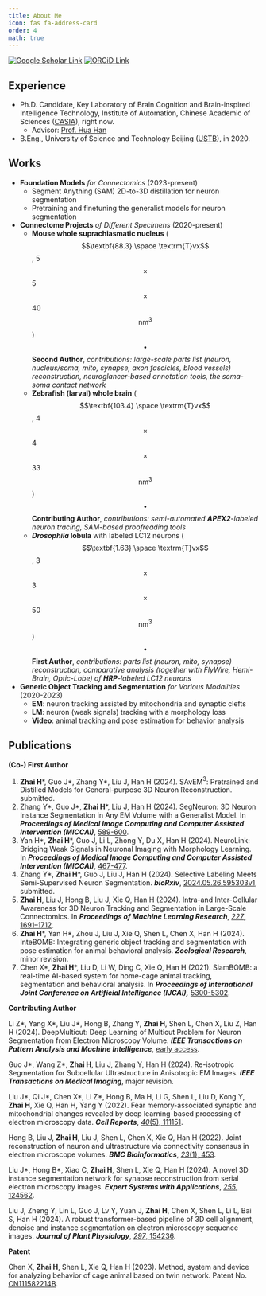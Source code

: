 ```yaml
---
title: About Me
icon: fas fa-address-card
order: 4
math: true
---
```


[![Google Scholar Link](https://img.shields.io/badge/Google_Scholar-Hao_Zhai-lightgray?style=for-the-badge&logo=googlescholar)](https://scholar.google.com/citations?user=1fcT9g8AAAAJ&view_op=list_works&sortby=pubdate)
[![ORCiD Link](https://img.shields.io/badge/ORCiD-0000--0003--4149--3131-lightgray?style=for-the-badge&logo=orcid)](https://orcid.org/0000-0003-4149-3131)

## Experience

- Ph.D. Candidate, Key Laboratory of Brain Cognition and Brain-inspired Intelligence Technology, Institute of Automation, Chinese Academic of Sciences ([CASIA](https://ia.cas.cn/)), right now.
    - Advisor: [Prof. Hua Han](https://people.ucas.ac.cn/~hanhua)
- B.Eng., University of Science and Technology Beijing ([USTB](https://en.ustb.edu.cn/)), in 2020.

## Works

- **Foundation Models** *for Connectomics* (2023-present)
    - Segment Anything (SAM) 2D-to-3D distillation for neuron segmentation
    - Pretraining and finetuning the generalist models for neuron segmentation
- **Connectome Projects** *of Different Specimens* (2020-present)
    - **Mouse whole suprachiasmatic nucleus** ($$\textbf{88.3} \space \textrm{T}vx$$, 5$$\times$$5$$\times$$40 $$\textrm{nm}^3$$)**$$\enspace\bullet\enspace$$Second Author**, *contributions: large-scale parts list (neuron, nucleus/soma, mito, synapse, axon fascicles, blood vessels) reconstruction, neuroglancer-based annotation tools, the soma-soma contact network*
    - **Zebrafish (larval) whole brain** ($$\textbf{103.4} \space \textrm{T}vx$$, 4$$\times$$4$$\times$$33 $$\textrm{nm}^3$$)**$$\enspace\bullet\enspace$$Contributing Author**, *contributions: semi-automated **APEX2**-labeled neuron tracing, SAM-based proofreading tools*
    - ***Drosophila* lobula** with labeled LC12 neurons ($$\textbf{1.63} \space \textrm{T}vx$$, 3$$\times$$3$$\times$$50 $$\textrm{nm}^3$$)**$$\enspace\bullet\enspace$$First Author**, *contributions: parts list (neuron, mito, synapse) reconstruction, comparative analysis (together with FlyWire, Hemi-Brain, Optic-Lobe) of **HRP**-labeled LC12 neurons*
- **Generic Object Tracking and Segmentation** *for Various Modalities* (2020-2023)
    - **EM**: neuron tracking assisted by mitochondria and synaptic clefts
    - **LM**: neuron (weak signals) tracking with a morphology loss
    - **Video**: animal tracking and pose estimation for behavior analysis

## Publications

**(Co-) First Author**

1. **Zhai H***, Guo J*, Zhang Y*, Liu J, Han H (2024). SAvEM$^3$: Pretrained and Distilled Models for General-purpose 3D Neuron Reconstruction. submitted.
2. Zhang Y*, Guo J*, **Zhai H***, Liu J, Han H (2024). SegNeuron: 3D Neuron Instance Segmentation in Any EM Volume with a Generalist Model. In ***Proceedings of Medical Image Computing and Computer Assisted Intervention (MICCAI)***, [589-600](https://doi.org/10.1007/978-3-031-72111-3_55).
3. Yan H*, **Zhai H***, Guo J, Li L, Zhong Y, Du X, Han H (2024). NeuroLink: Bridging Weak Signals in Neuronal Imaging with Morphology Learning. In ***Proceedings of Medical Image Computing and Computer Assisted Intervention (MICCAI)***, [467-477](https://doi.org/10.1007/978-3-031-72111-3_44).
4. Zhang Y*, **Zhai H***, Guo J, Liu J, Han H (2024). Selective Labeling Meets Semi-Supervised Neuron Segmentation. ***bioRxiv***, [2024.05.26.595303v1](https://www.biorxiv.org/content/10.1101/2024.05.26.595303v1), submitted.
5. **Zhai H**, Liu J, Hong B, Liu J, Xie Q, Han H (2024). Intra-and Inter-Cellular Awareness for 3D Neuron Tracking and Segmentation in Large-Scale Connectomics. In ***Proceedings of Machine Learning Research***, [*227*, 1691–1712](https://proceedings.mlr.press/v227/zhai24a.html).
6. **Zhai H***, Yan H*, Zhou J, Liu J, Xie Q, Shen L, Chen X, Han H (2024). InteBOMB: Integrating generic object tracking and segmentation with pose estimation for animal behavioral analysis. ***Zoological Research***, minor revision.
7. Chen X*, **Zhai H***, Liu D, Li W, Ding C, Xie Q, Han H (2021). SiamBOMB: a real-time AI-based system for home-cage animal tracking, segmentation and behavioral analysis. In ***Proceedings of  International Joint Conference on Artificial Intelligence (IJCAI),*** [5300-5302](https://www.ijcai.org/proceedings/2020/776).

**Contributing Author**

Li Z*, Yang X*, Liu J*, Hong B, Zhang Y, **Zhai H**, Shen L, Chen X, Liu Z, Han H (2024). DeepMulticut: Deep Learning of Multicut Problem for Neuron Segmentation from Electron Microscopy Volume. ***IEEE Transactions on Pattern Analysis and Machine Intelligence***, [early access](https://ieeexplore.ieee.org/document/10547294).

Guo J*, Wang Z*, **Zhai H**, Liu J, Zhang Y, Han H (2024). Re-isotropic Segmentation for Subcellular Ultrastructure in Anisotropic EM Images. ***IEEE Transactions on Medical Imaging***, major revision.

Liu J*, Qi J*, Chen X*, Li Z*, Hong B, Ma H, Li G, Shen L, Liu D, Kong Y, **Zhai H**, Xie Q, Han H, Yang Y (2022). Fear memory-associated synaptic and mitochondrial changes revealed by deep learning-based processing of electron microscopy data. ***Cell Reports***, [*40*(5), 111151](https://www.sciencedirect.com/science/article/pii/S2211124722009603).

Hong B, Liu J, **Zhai H**, Liu J, Shen L, Chen X, Xie Q, Han H (2022). Joint reconstruction of neuron and ultrastructure via connectivity consensus in electron microscope volumes. ***BMC Bioinformatics***, [*23*(1), 453](https://bmcbioinformatics.biomedcentral.com/articles/10.1186/s12859-022-04991-6).

Liu J*, Hong B*, Xiao C, **Zhai H**, Shen L, Xie Q, Han H (2024). A novel 3D instance segmentation network for synapse reconstruction from serial electron microscopy images. ***Expert Systems with Applications***, [*255*, 124562](https://www.sciencedirect.com/science/article/abs/pii/S0957417424014295).

Liu J, Zheng Y, Lin L, Guo J, Lv Y, Yuan J, **Zhai H**, Chen X, Shen L, Li L, Bai S, Han H (2024). A robust transformer-based pipeline of 3D cell alignment, denoise and instance segmentation on electron microscopy sequence images. ***Journal of Plant Physiology***, [*297*, 154236](https://www.sciencedirect.com/science/article/pii/S0176161724000671).

**Patent**

Chen X, **Zhai H**, Shen L, Xie Q, Han H (2023). Method, system and device for analyzing behavior of cage animal based on twin network. Patent No. [CN111582214B](https://patents.google.com/patent/CN111582214B/en).

<!-- 
> Hong B, Liu J, **Zhai H**, Liu J, Shen L, Chen X, Xie Q, Han H\*. Joint reconstruction of neuron and ultrastructure via connectivity consensus in electron microscope volumes [J]. *BMC Bioinformatics*, 2022, 23(1): 1-23. DOI: [10.1186/s12859-022-04991-6](https://doi.org/10.1186/s12859-022-04991-6) <br>
[![Acrobat Paper](https://img.shields.io/badge/Paper-pdf-blue?style=social&logo=adobeacrobatreader)](https://link.springer.com/content/pdf/10.1186/s12859-022-04991-6.pdf)


> Liu J, Qi J, Chen X, Li Z, Hong B, Ma H, Li G, Shen L, Liu D, Kong Y, **Zhai H**, Xie Q\*, Han H\*, Yang Y\*. Fear memory-associated synaptic and mitochondrial changes revealed by deep learning-based processing of electron microscopy data [J]. *Cell Reports*, 2022, 40(5): 111151. DOI: [10.1016/j.celrep.2022.111151](https://doi.org/10.1016/j.celrep.2022.111151). <br>
[![Acrobat Paper](https://img.shields.io/badge/Paper-pdf-blue?style=social&logo=adobeacrobatreader)](https://www.sciencedirect.com/sdfe/reader/pii/S2211124722009603/pdf)

> Chen X, **Zhai H**, Liu D, Li W, Ding C, Xie Q, Han H\*. SiamBOMB: A Real-time AI-based System for Home-cage Animal Tracking, Segmentation and Behavioral Analysis [C]//*Proceedings of the Twenty-Ninth International Joint Conference on Artificial Intelligence Demos*. 2020: 5300-5302. DOI: [10.24963/ijcai.2020/776](https://doi.org/10.24963/ijcai.2020/776). <br>
[![Acrobat Paper](https://img.shields.io/badge/Paper-pdf-blue?style=social&logo=adobeacrobatreader)](https://www.ijcai.org/proceedings/2020/0776.pdf)
[![DiagramsNet Poster](https://img.shields.io/badge/Poster-pdf-blue?style=social&logo=diagramsdotnet)](https://raw.githubusercontent.com/JackieZhai/JackieZhai.github.io-CDN/master/posters/CVPR2021_Chen_SiamBOMB.pdf)
[![GitHub Repo stars](https://img.shields.io/github/stars/JackieZhai/SiamBOMB?style=social)](https://github.com/JackieZhai/SiamBOMB)
[![YouTube Video Views](https://img.shields.io/youtube/views/lLIPdOsnzT8?style=social)](https://youtu.be/lLIPdOsnzT8)
[![Bilibili Video Views](https://img.shields.io/badge/Views-113-blue?style=social&logo=bilibili)](https://www.bilibili.com/video/av92152869)

> Li W, Liu A\*, Nie W\*, Song D, Li Y, Wang W, Xiang S, Zhou H, Bui N-M, Cen Y, Chen Z, Chung-Nguyen H, Diep G, Do T, Doubrovski E, Duong A, Geraedts J, Guo H, Hoang T, Li Y, Liu X, Liu Z, Luu D, Ma Y, Nguyen V, Nie J, Ren T, Tran M, Tran-Nguyen S, Tran M, Vu-Le T, Wang C, Wang S, Wu G, Yang C, Yuan M, **Zhai H**, Zhang A, Zhang F, Zhao S. Monocular Image Based 3D Model Retrieval [C]//*Eurographics Workshop on 3D Object Retrieval*. 2019. DOI: [10.2312/3dor.20191068](https://doi.org/10.2312/3dor.20191068). <br>
[![Acrobat Paper](https://img.shields.io/badge/Paper-pdf-blue?style=social&logo=adobeacrobatreader)](https://diglib.eg.org/bitstream/handle/10.2312/3dor20191068/103-110.pdf) -->

